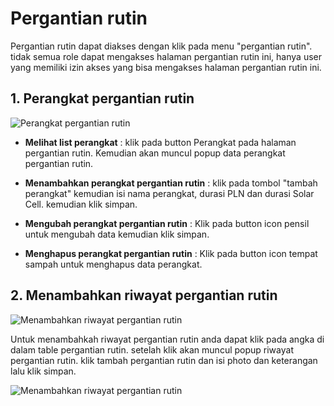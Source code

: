 # Pergantian rutin

Pergantian rutin dapat diakses dengan klik pada menu "pergantian rutin". tidak semua role dapat mengakses halaman pergantian rutin ini, hanya user yang memiliki izin akses yang bisa mengakses halaman pergantian rutin ini.

## 1. Perangkat pergantian rutin

![Perangkat pergantian rutin](/docs/perangkat.png)

-   **Melihat list perangkat** : klik pada button Perangkat pada halaman pergantian rutin. Kemudian akan muncul popup data perangkat pergantian rutin.

-   **Menambahkan perangkat pergantian rutin** : klik pada tombol "tambah perangkat" kemudian isi nama perangkat, durasi PLN dan durasi Solar Cell. kemudian klik simpan.

-   **Mengubah perangkat pergantian rutin** : Klik pada button icon pensil untuk mengubah data kemudian klik simpan.

-   **Menghapus perangkat pergantian rutin** : Klik pada button icon tempat sampah untuk menghapus data perangkat.

## 2. Menambahkan riwayat pergantian rutin

![Menambahkan riwayat pergantian rutin](/docs/pergantianrutin.png)

Untuk menambahkah riwayat pergantian rutin anda dapat klik pada angka di dalam table pergantian rutin. setelah klik akan muncul popup riwayat pergantian rutin. klik tambah pergantian rutin dan isi photo dan keterangan lalu klik simpan.

![Menambahkan riwayat pergantian rutin](/docs/pergantianrutinshow.png)
